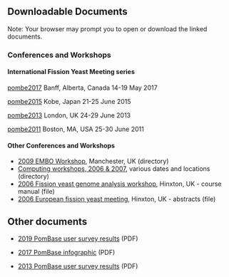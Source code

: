 ## Downloadable Documents

Note: Your browser may prompt you to open or download the linked documents.

### Conferences and Workshops

#### International Fission Yeast Meeting series

[pombe2017](documents/pombe2017)
Banff, Alberta, Canada
14-19 May 2017

[pombe2015](documents/pombe2015)
Kobe, Japan
21-25 June 2015

[pombe2013](documents/pombe2013)
London, UK
24-29 June 2013

[pombe2011](documents/pombe2011)
Boston, MA, USA
25-30 June 2011

#### Other Conferences and Workshops

-   [2009 EMBO Workshop](https://www.pombase.org/data/archive/Presentations_workshops_and_meeting_abstracts/EMBO_workshop/),
    Manchester, UK (directory)
-   [Computing workshops, 2006 & 2007](https://www.pombase.org/data/archive/Presentations_workshops_and_meeting_abstracts/Computing_Workshop/),
    various dates and locations (directory)
-   [2006 Fission yeast genome analysis workshop](https://www.pombase.org/data/archive/Presentations_workshops_and_meeting_abstracts/Computing_Workshop/Fission_yeast_computing_workshop_man_Mar2006.ppt),
    Hinxton, UK - course manual (file)
-   [2006 European fission yeast meeting](https://www.pombase.org/data/archive/Presentations_workshops_and_meeting_abstracts/Pombe_meeting_abstract_books/Wellcome_Euro_Yeast_27_2_06.pdf),
    Hinxton, UK - abstracts (file)

## Other documents
-   [2019 PomBase user survey results](https://www.pombase.org/data/pombe/documents/2019_pombase_survey_summary_no_freetext_responses.pdf) (PDF)

-   [2017 PomBase infographic](https://www.pombase.org/data/Conferences/pombe2017/pombe2017_infographic_p132.pdf) (PDF)

-   [2013 PomBase user survey results](https://www.pombase.org/data/documents/2013_pombase_survey_summary.pdf) (PDF)

